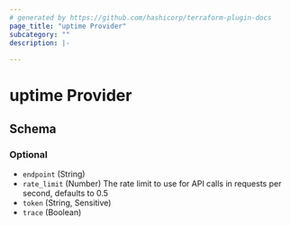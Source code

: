 ```yaml
---
# generated by https://github.com/hashicorp/terraform-plugin-docs
page_title: "uptime Provider"
subcategory: ""
description: |-
  
---
```


# uptime Provider





<!-- schema generated by tfplugindocs -->
## Schema

### Optional

- `endpoint` (String)
- `rate_limit` (Number) The rate limit to use for API calls in requests per second, defaults to 0.5
- `token` (String, Sensitive)
- `trace` (Boolean)

